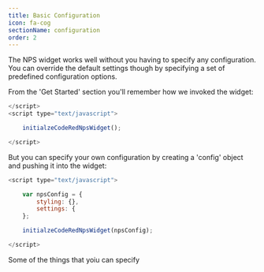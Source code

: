 ```yaml
---
title: Basic Configuration
icon: fa-cog
sectionName: configuration
order: 2
---
```


The NPS widget works well without you having to specify any configuration. You can override the default settings though by specifying a set of predefined configuration options.

From the 'Get Started' section you'll remember how we invoked the widget:

```js
</script>
<script type="text/javascript">

	initialzeCodeRedNpsWidget();

</script>
```

But you can specify your own configuration by creating a 'config' object and pushing it into the widget:

```js
<script type="text/javascript">

    var npsConfig = {
        styling: {},
        settings: {
    };

    initialzeCodeRedNpsWidget(npsConfig);

</script>
```

Some of the things that yoiu can specify